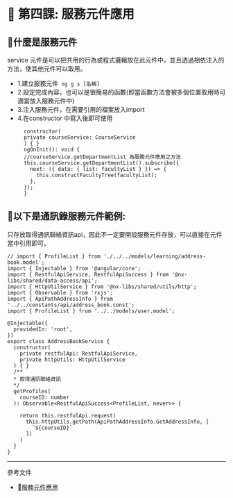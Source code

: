 # 📌 第四課: 服務元件應用

## 📌**什麼是服務元件**
service 元件是可以把共用的行為或程式邏輯放在此元件中，並且透過相依注入的方法，使其他元件可以取用。
- 1.建立服務元件` ng g s [名稱]`
- 2.設定完成內容，也可以是很簡易的函數(即當函數方法會被多個位置取用時可適當放入服務元件中)
- 3.注入服務元件，在需要引用的檔案放入import
- 4.在constructor 中寫入後即可使用
  ```
    constructor(
    private courseService: CourseService
    ) { }
    ngOnInit(): void {
    //courseService.getDepartmentList 為服務元件應用之方法
    this.courseService.getDepartmentList().subscribe({
      next: ({ data: { list: facultyList } }) => {
        this.constructFacultyTree(facultyList);
      },
    });
    }
  ```
## 📌**以下是通訊錄服務元件範例:**
  只存放取得通訊聯絡資訊api，因此不一定要開設服務元件存放，可以直接在元件當中引用即可。
  ```
  // import { ProfileList } from './../../models/learning/address-book.model';
  import { Injectable } from '@angular/core';
  import { RestfulApiService, RestfulApiSuccess } from '@nx-libs/shared/data-access/api';
  import { HttpUtilService } from '@nx-libs/shared/utils/http';
  import { Observable } from 'rxjs';
  import { ApiPathAddressInfo } from '../../constants/api/address_book.const';
  import { ProfileList } from '../../models/user.model';
  
  @Injectable({
    providedIn: 'root',
  })
  export class AddressBookService {
    constructor(
      private restfulApi: RestfulApiService,
      private httpUtils: HttpUtilService
    ) { }
    /**
    * 取得通訊聯絡資訊
    */
    getProfiles(
      courseID: number
    ): Observable<RestfulApiSuccess<ProfileList, never>> {
  
      return this.restfulApi.request(
        this.httpUtils.getPath(ApiPathAddressInfo.GetAddressInfo, [
          `${courseID}`
        ])
      )
    }
  }

  ```
---
參考文件
- 📌[服務元件應用](https://ithelp.ithome.com.tw/m/articles/10241385)



